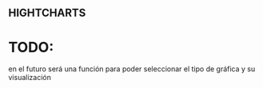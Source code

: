 ## HIGHTCHARTS

# TODO:

en el futuro será una función para poder seleccionar el tipo de gráfica y su visualización
